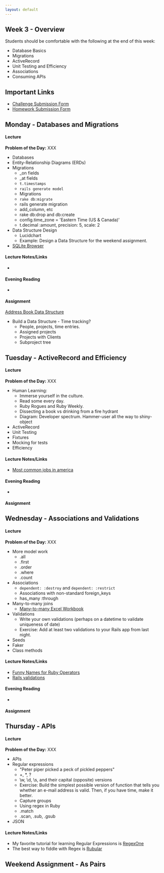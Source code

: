 ```yaml
---
layout: default
---
```


## Week 3 - Overview

Students should be comfortable with the following at the end of this week:

* Database Basics
* Migrations
* ActiveRecord
* Unit Testing and Efficiency
* Associations
* Consuming APIs


## Important Links

* [Challenge Submission Form](http://goo.gl/forms/OzzXZL6iEF)
* [Homework Submission Form](http://goo.gl/forms/o9so3mi9Sd)


## Monday - Databases and Migrations

#### Lecture

**Problem of the Day:** XXX

* Databases
* Entity-Relationship Diagrams (ERDs)
* Migrations
  * _on fields
  * _at fields
  * `t.timestamps`
  * `rails generate model`
  * Migrations
  * `rake db:migrate`
  * rails generate migration
  * add_column, etc
  * rake db:drop and db:create
  * config.time_zone = 'Eastern Time (US & Canada)'
  * t.decimal :amount, precision: 5, scale: 2
* Data Structure Design
  * Lucidchart
  * Example: Design a Data Structure for the weekend assignment.
* [SQLite Browser](https://github.com/sqlitebrowser/sqlitebrowser/releases/tag/v3.5.1)


#### Lecture Notes/Links

*

#### Evening Reading

*

#### Assignment

[Address Book Data Structure](https://github.com/tiyd-rails-2015-01/address_book_data_structure)

* Build a Data Structure - Time tracking?
  * People, projects, time entries.
  * Assigned projects
  * Projects with Clients
  * Subproject tree


## Tuesday - ActiveRecord and Efficiency

#### Lecture

**Problem of the Day:** XXX

* Human Learning:
  * Immerse yourself in the culture.
  * Read some every day.
  * Ruby Rogues and Ruby Weekly.
  * Dissecting a book vs drinking from a fire hydrant
  * Diagram: Developer spectrum.  Hammer-user all the way to shiny-object
* ActiveRecord
* Unit Testing
* Fixtures
* Mocking for tests
* Efficiency


#### Lecture Notes/Links

* [Most common jobs in america](http://www.npr.org/blogs/money/2015/02/05/382664837/map-the-most-common-job-in-every-state)

#### Evening Reading

*

#### Assignment




## Wednesday - Associations and Validations

#### Lecture

**Problem of the Day:** XXX

* More model work
  * .all
  * .first
  * .order
  * .where
  * .count
* Associations
  * `dependent: :destroy` and `dependent: :restrict`
  * Associations with non-standard foreign_keys
  * has_many :through
* Many-to-many joins
  * [Many-to-many Excel Workbook](w5-1/many-to-many.xlsx)
* Validations
  * Write your own validations (perhaps on a datetime to validate uniqueness of date)
  * Exercise: Add at least two validations to your Rails app from last night. <!-- This went surprisingly well -->
* Seeds
* Faker
* Class methods


#### Lecture Notes/Links

* [Funny Names for Ruby Operators](http://ruby-operators.herokuapp.com/)
* [Rails validations](http://apidock.com/rails/ActiveModel/Validations/ClassMethods/validates)

#### Evening Reading

*

#### Assignment




## Thursday - APIs

#### Lecture

**Problem of the Day:** XXX

* APIs
* Regular expressions
  * "Peter piper picked a peck of pickled peppers"
  * +, *, ?
  * \w, \d, \s, and their capital (opposite) versions
  * Exercise: Build the simplest possible version of function that tells you whether an e-mail address is valid.  Then, if you have time, make it better.
  * Capture groups
  * Using regex in Ruby
  * .match
  * .scan, .sub, .gsub
* JSON

#### Lecture Notes/Links

* My favorite tutorial for learning Regular Expressions is [RegexOne](http://regexone.com/)
* The best way to fiddle with Regex is [Rubular](http://rubular.com/)


## Weekend Assignment - As Pairs
